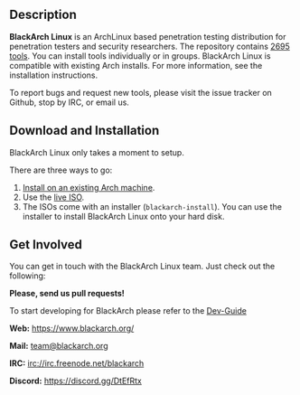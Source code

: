 ## Description

**BlackArch Linux** is an ArchLinux based penetration testing distribution for
penetration testers and security researchers. The repository contains
[2695 tools](https://www.blackarch.org/tools.html). You can install tools
individually or in groups. BlackArch Linux is compatible with existing Arch
installs. For more information, see the installation instructions.

To report bugs and request new tools, please visit the issue tracker on Github,
stop by IRC, or email us.

## Download and Installation

BlackArch Linux only takes a moment to setup.

There are three ways to go:

  1. [Install on an existing Arch machine](https://www.blackarch.org/downloads.html#install-repo).
  2. Use the [live ISO](https://blackarch.org/downloads.html).
  3. The ISOs come with an installer (`blackarch-install`). You can use the
  installer to install BlackArch Linux onto your hard disk.

## Get Involved

You can get in touch with the BlackArch Linux team. Just check out the following:

**Please, send us pull requests!**

To start developing for BlackArch please refer to the [Dev-Guide](./docs/HOWTO-DEV.md)

**Web:** https://www.blackarch.org/

**Mail:** team@blackarch.org

**IRC:** [irc://irc.freenode.net/blackarch](irc://irc.freenode.net/blackarch)

**Discord:** https://discord.gg/DtEfRtx

